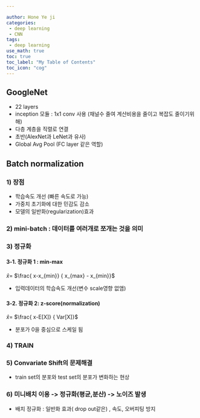 ```yaml
---

author: Hone Ye ji
categories: 
 - deep learning
 - CNN 
tags: 
 - deep learning
use_math: true
toc: true
toc_label: "My Table of Contents"
toc_icon: "cog"
---
```

## GoogleNet
- 22 layers
- inception 모듈 : 1x1 conv 사용 (채널수 줄여 계산비용을 줄이고 복잡도 줄이기위해)
- 다층 계층을 직렬로 연결
- 초반(AlexNet과 LeNet과 유사)
- Global Avg Pool (FC layer 같은 역할)


## Batch normalization
### 1) 장점
- 학습속도 개선 (빠른 속도로 가능)
- 가중치 초기화에 대한 민감도 감소
- 모델의 일반화(regularization)효과

### 2) mini-batch : 데이터를 여러개로 쪼개는 것을 의미
### 3) 정규화
#### 3-1. 정규화 1 :  min-max
$\hat x =$ $\frac{ x-x_{min}} { x_{max} - x_{min}}$
- 입력데이터의 학습속도 개선(변수 scale영향 없앰)
#### 3-2. 정규화 2: z-score(normalization)
$\hat x =$ $\frac{ x-E[X]} { Var[X]}$
- 분포가 0을 중심으로 스케일 됨

### 4) TRAIN 

### 5) Convariate Shift의 문제해결
- train set의 분포와 test set의 분포가 변화하는 현상
### 6) 미니배치 이용 -> 정규화(평균,분산) -> 노이즈 발생
- 배치 정규화 : 일반화 효과( drop out같은) , 속도, 오버피팅 방지
<!--stackedit_data:
eyJoaXN0b3J5IjpbMjA0MTgzMjE4LDEzOTA4MTgxNjcsLTEwNz
QxNzY5ODIsLTkwNzMwNzE4MV19
-->
